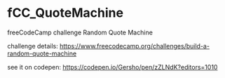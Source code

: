 # fCC_QuoteMachine

freeCodeCamp challenge Random Quote Machine

challenge details: https://www.freecodecamp.org/challenges/build-a-random-quote-machine

see it on codepen: https://codepen.io/Gersho/pen/zZLNdK?editors=1010
